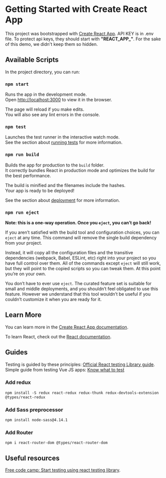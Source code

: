 # Getting Started with Create React App

This project was bootstrapped with [Create React App](https://github.com/facebook/create-react-app).
API KEY is in .env file. To protect api keys, they should start with **"REACT_APP_"**. For the sake of this demo, we didn't keep them so hidden.

## Available Scripts

In the project directory, you can run:

### `npm start`

Runs the app in the development mode.\
Open [http://localhost:3000](http://localhost:3000) to view it in the browser.

The page will reload if you make edits.\
You will also see any lint errors in the console.

### `npm test`

Launches the test runner in the interactive watch mode.\
See the section about [running tests](https://facebook.github.io/create-react-app/docs/running-tests) for more information.

### `npm run build`

Builds the app for production to the `build` folder.\
It correctly bundles React in production mode and optimizes the build for the best performance.

The build is minified and the filenames include the hashes.\
Your app is ready to be deployed!

See the section about [deployment](https://facebook.github.io/create-react-app/docs/deployment) for more information.

### `npm run eject`

**Note: this is a one-way operation. Once you `eject`, you can’t go back!**

If you aren’t satisfied with the build tool and configuration choices, you can `eject` at any time. This command will remove the single build dependency from your project.

Instead, it will copy all the configuration files and the transitive dependencies (webpack, Babel, ESLint, etc) right into your project so you have full control over them. All of the commands except `eject` will still work, but they will point to the copied scripts so you can tweak them. At this point you’re on your own.

You don’t have to ever use `eject`. The curated feature set is suitable for small and middle deployments, and you shouldn’t feel obligated to use this feature. However we understand that this tool wouldn’t be useful if you couldn’t customize it when you are ready for it.

## Learn More

You can learn more in the [Create React App documentation](https://facebook.github.io/create-react-app/docs/getting-started).

To learn React, check out the [React documentation](https://reactjs.org/).


## Guides

Testing is guided by these principles: [Official React testing Library guide](https://testing-library.com/docs/guiding-principles).
Simple guide from testing Vue JS apps: [Know what to test](https://vuejsdevelopers.com/2019/08/26/vue-what-to-unit-test-components/) 

### Add redux 

```
npm install -S redux react-redux redux-thunk redux-devtools-extension @types/react-redux
```

### Add Sass preprocessor

```
npm install node-sass@4.14.1
```

### Add Router

```
npm i react-router-dom @types/react-router-dom
```

## Useful resources
[Free code camp: Start testing using react testing library](https://www.freecodecamp.org/news/8-simple-steps-to-start-testing-react-apps-using-react-testing-library-and-jest/).
